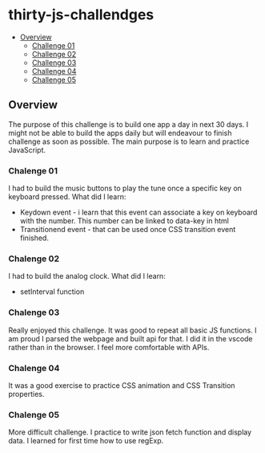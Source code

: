 # thirty-js-challendges

- [Overview](#overview)
  - [Challenge 01](#challenge-01)
  - [Challenge 02](#challenge-02)
  - [Challenge 03](#challenge-03)
  - [Challenge 04](#challenge-04)
  - [Challenge 05](#challenge-05)

## Overview
The purpose of this challenge is to build one app a day in next 30 days. I might not be able to build the apps daily but will endeavour to finish challenge as soon as possible. The main purpose is to learn and practice JavaScript.

### Chalenge 01
I had to build the music buttons to play the tune once a specific key on keyboard pressed.
What did I learn:
- Keydown event - i learn that this event can associate a key on keyboard with the number. This number can be linked to data-key in html
- Transitionend event - that can be used once CSS transition event finished.

### Chalenge 02

I had to build the analog clock. 
What did I learn:
- setInterval function

### Chalenge 03

Really enjoyed this challenge. It was good to repeat all basic JS functions. I am proud I parsed the webpage and built api for that. I did it in the vscode rather than in the browser.
I feel more comfortable with APIs.

### Chalenge 04

It was a good exercise to practice CSS animation and CSS Transition properties.

### Chalenge 05

More difficult challenge. I practice to write json fetch function and display data. I learned for first time how to use regExp. 


